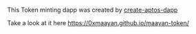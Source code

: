 This Token minting dapp was created by [create-aptos-dapp](https://github.com/aptos-labs/create-aptos-dapp)

Take a look at it here https://0xmaayan.github.io/maayan-token/
